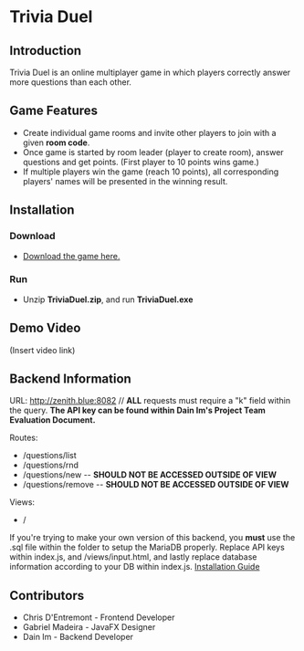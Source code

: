 # Trivia Duel
## Introduction
Trivia Duel is an online multiplayer game in which players correctly answer more questions than each other.

## Game Features
- Create individual game rooms and invite other players to join with a given **room code**.
- Once game is started by room leader (player to create room), answer questions and get points. (First player to 10 points wins game.)
- If multiple players win the game (reach 10 points), all corresponding players' names will be presented in the winning result.

## Installation
### Download
- [Download the game here.](http://bit.ly/3mjL6mf)
### Run
- Unzip **TriviaDuel.zip**, and run **TriviaDuel.exe**
## Demo Video
(Insert video link)
## Backend Information
URL: http://zenith.blue:8082 // **ALL** requests must require a "k" field within the query. **The API key can be found within Dain Im's Project Team Evaluation Document.**

Routes: 
 - /questions/list
 - /questions/rnd
 - /questions/new -- **SHOULD NOT BE ACCESSED OUTSIDE OF VIEW**
 - /questions/remove -- **SHOULD NOT BE ACCESSED OUTSIDE OF VIEW**
 
 Views: 
 - /
 
 If you're trying to make your own version of this backend, you **must** use the .sql file within the folder to setup the MariaDB properly. Replace API keys within index.js, and /views/input.html, and lastly replace database information according to your DB within index.js. [Installation Guide](http://expressjs.com/en/starter/installing.html)
## Contributors
- Chris D'Entremont - Frontend Developer
- Gabriel Madeira - JavaFX Designer
- Dain Im - Backend Developer
